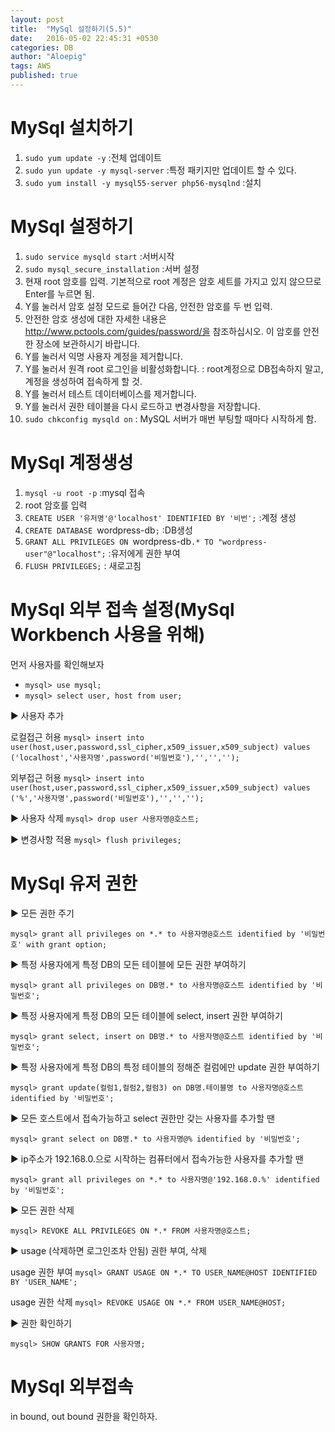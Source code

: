 ```yaml
---
layout: post
title:  "MySql 설정하기(5.5)"
date:   2016-05-02 22:45:31 +0530
categories: DB
author: "Aloepig"
tags: AWS
published: true
---
```

MySql 설치하기
==============
1. `sudo yum update -y` :전체 업데이트
2. `sudo yun update -y mysql-server` :특정 패키지만 업데이트 할 수 있다.
3. `sudo yum install -y mysql55-server php56-mysqlnd` :설치

MySql 설정하기
==============
1. `sudo service mysqld start` :서버시작
2. `sudo mysql_secure_installation` :서버 설정
3. 현재 root 암호를 입력. 기본적으로 root 계정은 암호 세트를 가지고 있지 않으므로 Enter를 누르면 됨.
4. Y를 눌러서 암호 설정 모드로 들어간 다음, 안전한 암호를 두 번 입력. 
5. 안전한 암호 생성에 대한 자세한 내용은 http://www.pctools.com/guides/password/을 참조하십시오. 이 암호를 안전한 장소에 보관하시기 바랍니다.
6. Y를 눌러서 익명 사용자 계정을 제거합니다.
7. Y를 눌러서 원격 root 로그인을 비활성화합니다. : root계정으로 DB접속하지 말고, 계정을 생성하여 접속하게 할 것.
8. Y를 눌러서 테스트 데이터베이스를 제거합니다.
9. Y를 눌러서 권한 테이블을 다시 로드하고 변경사항을 저장합니다.
10. `sudo chkconfig mysqld on` : MySQL 서버가 매번 부팅할 때마다 시작하게 함.

MySql 계정생성
==============
1. `mysql -u root -p` :mysql 접속
2. root 암호를 입력
3. `CREATE USER '유저명'@'localhost' IDENTIFIED BY '비번';` :계정 생성
4. `CREATE DATABASE `wordpress-db`;` :DB생성
5. `GRANT ALL PRIVILEGES ON `wordpress-db`.* TO "wordpress-user"@"localhost";` :유저에게 권한 부여
6. `FLUSH PRIVILEGES;` : 새로고침

MySql 외부 접속 설정(MySql Workbench 사용을 위해)
==============
먼저 사용자를 확인해보자
* `mysql> use mysql;`
* `mysql> select user, host from user;`

▶ 사용자 추가

로컬접근 허용
`mysql> insert into user(host,user,password,ssl_cipher,x509_issuer,x509_subject) values ('localhost','사용자명',password('비밀번호'),'','','');`

외부접근 허용
`mysql> insert into user(host,user,password,ssl_cipher,x509_issuer,x509_subject) values ('%','사용자명',password('비밀번호'),'','','');`

▶ 사용자 삭제
`mysql> drop user 사용자명@호스트;`

▶ 변경사항 적용
`mysql> flush privileges;`

MySql 유저 권한
===============
▶  모든 권한 주기

`mysql> grant all privileges on *.* to 사용자명@호스트 identified by '비밀번호' with grant option;`

▶ 특정 사용자에게 특정 DB의 모든 테이블에 모든 권한 부여하기

`mysql> grant all privileges on DB명.* to 사용자명@호스트 identified by '비밀번호';`

▶ 특정 사용자에게 특정 DB의 모든 테이블에 select, insert 권한 부여하기

`mysql> grant select, insert on DB명.* to 사용자명@호스트 identified by '비밀번호';`

▶ 특정 사용자에게 특정 DB의 특정 테이블의 정해준 컬럼에만 update 권한 부여하기

`mysql> grant update(컬럼1,컬럼2,컬럼3) on DB명.테이블명 to 사용자명@호스트 identified by '비밀번호';`

▶ 모든 호스트에서 접속가능하고 select 권한만 갖는 사용자를 추가할 땐

`mysql> grant select on DB명.* to 사용자명@% identified by '비밀번호';`

▶ ip주소가 192.168.0.으로 시작하는 컴퓨터에서 접속가능한 사용자를 추가할 땐

`mysql> grant all privileges on *.* to 사용자명@'192.168.0.%' identified by '비밀번호';`

▶ 모든 권한 삭제

`mysql> REVOKE ALL PRIVILEGES ON *.* FROM 사용자명@호스트;`

▶ usage (삭제하면 로그인조차 안됨) 권한 부여, 삭제

usage 권한 부여
`mysql> GRANT USAGE ON *.* TO USER_NAME@HOST IDENTIFIED BY 'USER_NAME';`

usage 권한 삭제
`mysql> REVOKE USAGE ON *.* FROM USER_NAME@HOST;`

▶ 권한 확인하기

`mysql> SHOW GRANTS FOR 사용자명;`

MySql 외부접속
===============
in bound, out bound 권한을 확인하자.
